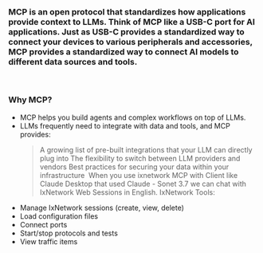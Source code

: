 ### MCP is an open protocol that standardizes how applications provide context to LLMs. Think of MCP like a USB-C port for AI applications. Just as USB-C provides a standardized way to connect your devices to various peripherals and accessories, MCP provides a standardized way to connect AI models to different data sources and tools.

​
### Why MCP?
* MCP helps you build agents and complex workflows on top of LLMs. 
* LLMs frequently need to integrate with data and tools, and MCP provides:
  > A growing list of pre-built integrations that your LLM can directly plug into
  > The flexibility to switch between LLM providers and vendors
  > Best practices for securing your data within your infrastructure
​
When you use ixnetwork MCP with Client like Claude Desktop that used Claude - Sonet 3.7 we can chat with IxNetwork Web Sessions in English.
IxNetwork Tools:

- Manage IxNetwork sessions (create, view, delete)
- Load configuration files
- Connect ports
- Start/stop protocols and tests
- View traffic items
